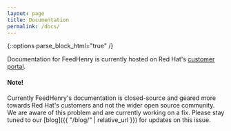 ```yaml
---
layout: page
title: Documentation
permalink: /docs/
---
```

{::options parse_block_html="true" /}

Documentation for FeedHenry is currently hosted on Red Hat's
[customer portal](https://access.redhat.com/documentation/en/red-hat-mobile-application-platform-hosted/).

<div class="bd-callout bd-callout-warning">
  <h4>Note!</h4>
  Currently FeedHenry's documentation is closed-source and geared more towards
  Red Hat's customers and not the wider open source community. We are aware of
  this problem and are currently working on a fix. Please stay tuned to our
  [blog]({{ "/blog/" | relative_url }}) for updates on this issue.
</div>
